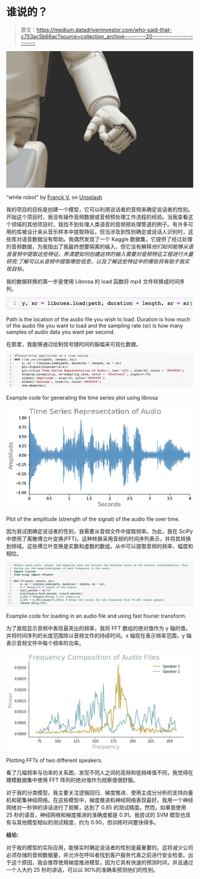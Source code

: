 # 谁说的？

> 原文：<https://medium.datadriveninvestor.com/who-said-that-c753ac5b66ac?source=collection_archive---------20----------------------->

![](img/59e9c8b1d108033be81c0f66c9f448b2.png)

“white robot” by [Franck V.](https://unsplash.com/@franckinjapan?utm_source=medium&utm_medium=referral) on [Unsplash](https://unsplash.com?utm_source=medium&utm_medium=referral)

我的项目的目标是创建一个模型，它可以利用说话者的音频来确定说话者的性别。开始这个项目时，我没有操作音频数据或音频预处理工作流程的经验。当我查看这个领域的其他项目时，我找不到处理人类语音的音频预处理管道的例子。有许多可用的库被设计来从音乐样本中提取特征，但当涉及到性别确定或说话人识别时，这些库对语音数据没有帮助。我偶然发现了一个 Kaggle 数据集，它提供了经过处理的音频数据，为我指出了我最终想要隔离的输入，但它没有解释*他们如何能够从语音音频中提取这些特征。弄清楚如何创建这样的输入需要对音频特征工程进行大量研究:了解可以从音频中提取哪些信息，以及了解这些特征中的哪些将有助于我实现目标。*

我的数据转换的第一步是使用 Librosa 的 load 函数将 mp4 文件转换成时间序列。

![](img/6d45cf822d1fb8f2d3d2769235c50313.png)

Path is the location of the audio file you wish to load. Duration is how much of the audio file you want to load and the sampling rate (sr) is how many samples of audio data you want per second.

在那里，我能够通过绘制信号随时间的振幅来可视化数据。

![](img/a2e9d507ca679b038e0a3a24eecf19dd.png)

Example code for generating the time series plot using librosa

![](img/40ffefaf2a2a5f6b24923d57f011e48b.png)

Plot of the amplitude (strength of the signal) of the audio file over time.

因为我试图确定说话者的性别，我需要从音频文件中提取频率。为此，我在 SciPy 中使用了离散傅立叶变换(FFT)。这种转换采用音频的时间序列表示，并将其转换到频域。这些傅立叶变换是实数和虚数的数组，从中可以提取音频的频率、幅度和相位。

![](img/26c2b06993b381b7096bf2152717d230.png)

Example code for loading in an audio file and using fast fourier transform.

为了直观显示音频中表现最突出的频率，我将 FFT 数组的绝对值作为 y 轴的值，并将时间序列的长度范围除以音频文件的持续时间。x 轴现在表示频率范围，y 轴表示音频文件中每个频率的功率。

![](img/4ea061fb89d91ae677861c5c4cff592d.png)

Plotting FFTs of two different speakers.

看了几幅频率与功率的关系图，发现不同人之间的高频和低频峰值不同，我觉得在建模数据集中使用 FFT 阵列的绝对值作为观察值很舒服。

对于我的分类模型，我主要关注逻辑回归、梯度推进、使用主成分分析的支持向量机和密集神经网络。在这些模型中，梯度推进和神经网络表现最好。我用一个神经网络对一秒钟的讲话进行了观察，达到了 0.85 的测试精度。然而，如果我使用 25 秒的语音，神经网络和梯度推进的准确度都是 0.91。我尝试的 SVM 模型也具有与其他模型相似的测试精度，约为 0.90，但训练时间要快得多。

**结论:**

对于我的模型的实际应用，能够实时确定说话者的性别是最重要的。这将减少公司必须存储的音频数据量，并允许在呼叫者找到客户服务代表之前进行安全检查。出于这个原因，我会推荐使用梯度推进模型，因为它具有快速的预测时间，并且通过一个人大约 25 秒的讲话，可以以 90%的准确率预测他们的性别。